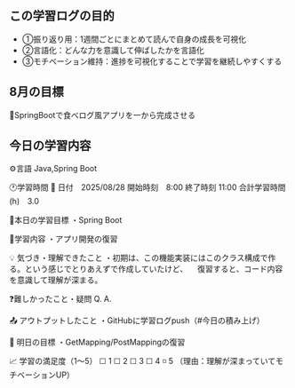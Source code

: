 ## この学習ログの目的
* ①振り返り用：1週間ごとにまとめて読んで自身の成長を可視化
* ②言語化：どんな力を意識して伸ばしたかを言語化
* ③モチベーション維持：進捗を可視化することで学習を継続しやすくする

## 8月の目標
📝SpringBootで食べログ風アプリを一から完成させる

## 今日の学習内容
⚙️言語 Java,Spring Boot

🕐学習時間
📅 日付　2025/08/28
開始時刻　8:00
終了時刻  11:00
合計学習時間(h)　3.0

🎯本日の学習目標
・Spring Boot

📝学習内容
・アプリ開発の復習

💡 気づき・理解できたこと
・初期は、この機能実装にはこのクラス構成で作る。という感じでとりあえずで作成していたけど、
　復習すると、コード内容を意識して理解が深まる。

❓難しかったこと・疑問
Q. 
A. 

📤 アウトプットしたこと
・GitHubに学習ログpush（#今日の積み上げ）

🌱 明日の目標
・GetMapping/PostMappingの復習

📈 学習の満足度（1〜5）
☐ 1 ☐ 2 ☐ 3 ☐ 4 ◽️ 5
（理由：理解が深まっていてモチベーションUP）